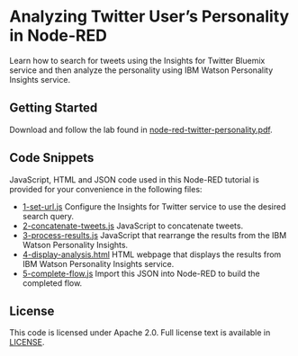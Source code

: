 # Analyzing Twitter User’s Personality in Node-RED

Learn how to search for tweets using the Insights for Twitter Bluemix service and then analyze the personality using IBM Watson Personality Insights service.

## Getting Started

Download and follow the lab found in [node-red-twitter-personality.pdf](https://github.com/jeancarl/node-red-labs/tree/master/node-red-twitter-personality/node-red-twitter-personality.pdf).

## Code Snippets

JavaScript, HTML and JSON code used in this Node-RED tutorial is provided for your convenience in the following files:

* [1-set-url.js](https://github.com/jeancarl/node-red-labs/tree/master/node-red-twitter-personality/code/1-set-url.js) Configure the Insights for Twitter service to use the desired search query.
* [2-concatenate-tweets.js](https://github.com/jeancarl/node-red-labs/tree/master/node-red-twitter-personality/code/2-concatenate-tweets.js) JavaScript to concatenate tweets.
* [3-process-results.js](https://github.com/jeancarl/node-red-labs/tree/master/node-red-twitter-personality/code/3-process-results.js) JavaScript that rearrange the results from the IBM Watson Personality Insights.
* [4-display-analysis.html](https://github.com/jeancarl/node-red-labs/tree/master/node-red-twitter-personality/code/4-display-analysis.html) HTML webpage that displays the results from IBM Watson Personality Insights service.
* [5-complete-flow.js](https://github.com/jeancarl/node-red-labs/tree/master/node-red-twitter-personality/code/5-complete-flow.js) Import this JSON into Node-RED to build the completed flow.



## License

This code is licensed under Apache 2.0. Full license text is available in [LICENSE](https://github.com/jeancarl/node-red-labs/tree/master/node-red-twitter-personality/LICENSE).

